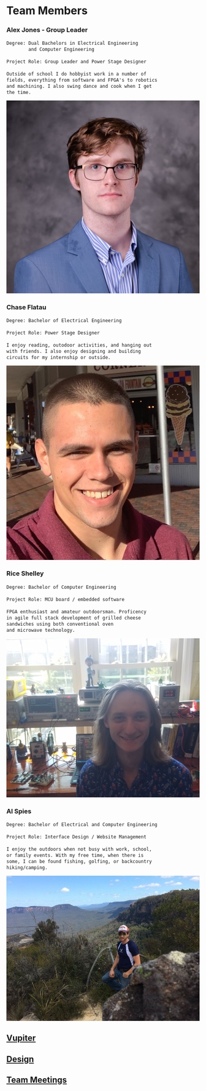 # Team Members

### Alex Jones - Group Leader 
```
Degree: Dual Bachelors in Electrical Engineering 
        and Computer Engineering

Project Role: Group Leader and Power Stage Designer

Outside of school I do hobbyist work in a number of 
fields, everything from software and FPGA's to robotics
and machining. I also swing dance and cook when I get
the time.
```
<img src="Pictures/Alex.jpg" class="img-responsive" alt="">

### Chase Flatau 
```
Degree: Bachelor of Electrical Engineering

Project Role: Power Stage Designer

I enjoy reading, outodoor activities, and hanging out 
with friends. I also enjoy designing and building 
circuits for my internship or outside.
```
<img src="Pictures/Toomers2.jpg" class="img-responsive" alt="">

### Rice Shelley 
```
Degree: Bachelor of Computer Engineering

Project Role: MCU board / embedded software 

FPGA enthusiast and amateur outdoorsman. Proficency 
in agile full stack development of grilled cheese 
sandwiches using both conventional oven 
and microwave technology.

```
<img src="Pictures/rice.jpg" class="img-responsive" alt="">

### Al Spies
```
Degree: Bachelor of Electrical and Computer Engineering

Project Role: Interface Design / Website Management

I enjoy the outdoors when not busy with work, school,
or family events. With my free time, when there is 
some, I can be found fishing, golfing, or backcountry 
hiking/camping.
```
<img src="Pictures/Al.jpg" class="img-responsive" alt="">

## [Vupiter](https://ams0187.github.io/Vupiter/) 

## [Design](https://ams0187.github.io/Vupiter/design)

## [Team Meetings](https://ams0187.github.io/Vupiter/minutes)
